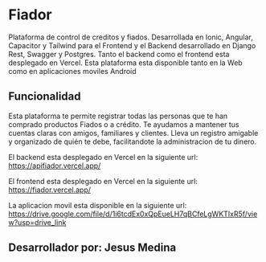 # Fiador
 Plataforma de control de creditos y fiados. Desarrollada en Ionic, Angular, Capacitor y Tailwind para el Frontend y el Backend desarrollado en Django Rest, Swagger y Postgres. Tanto el backend como el frontend esta desplegado en Vercel. Esta plataforma esta disponible tanto en la Web como en aplicaciones moviles Android

## Funcionalidad

 Esta plataforma te permite registrar todas las personas que te han comprado productos Fiados o a crédito. Te ayudamos a mantener tus cuentas claras con amigos, familiares y clientes. Lleva un registro amigable y organizado de quién te debe, facilitandote la administracion de tu dinero.

El backend esta desplegado en Vercel en la siguiente url: https://apifiador.vercel.app/

El frontend esta desplegado en Vercel en la siguiente url: https://fiador.vercel.app/

La aplicacion movil esta disponible en la siguiente url: https://drive.google.com/file/d/1i6tcdEx0xQpEueLH7qBCfeLgWKTIxR5f/view?usp=drive_link

## Desarrollador por: Jesus Medina

 
